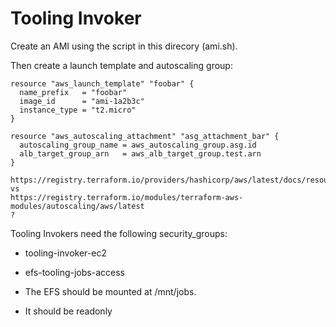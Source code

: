 # Tooling Invoker

Create an AMI using the script in this direcory (ami.sh).

Then create a launch template and autoscaling group:

```
resource "aws_launch_template" "foobar" {
  name_prefix   = "foobar"
  image_id      = "ami-1a2b3c"
  instance_type = "t2.micro"
}

resource "aws_autoscaling_attachment" "asg_attachment_bar" {
  autoscaling_group_name = aws_autoscaling_group.asg.id
  alb_target_group_arn   = aws_alb_target_group.test.arn
}

https://registry.terraform.io/providers/hashicorp/aws/latest/docs/resources/autoscaling_group
vs
https://registry.terraform.io/modules/terraform-aws-modules/autoscaling/aws/latest
?
```

Tooling Invokers need the following security_groups:
- tooling-invoker-ec2
- efs-tooling-jobs-access 

- The EFS should be mounted at /mnt/jobs.
- It should be readonly

